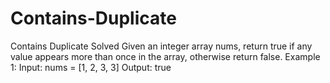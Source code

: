 # Contains-Duplicate
Contains Duplicate Solved  Given an integer array nums, return true if any value appears more than once in the array, otherwise return false.  Example 1:  Input: nums = [1, 2, 3, 3]  Output: true
